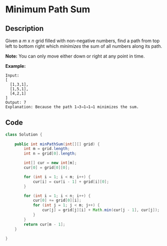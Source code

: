 # Minimum Path Sum

## Description

Given a _m_ x _n_ grid filled with non-negative numbers, find a path from top left to bottom right which _minimizes_ the sum of all numbers along its path.

**Note:** You can only move either down or right at any point in time.

**Example:**

```text
Input:
[
  [1,3,1],
  [1,5,1],
  [4,2,1]
]
Output: 7
Explanation: Because the path 1→3→1→1→1 minimizes the sum.
```

## **Code**

```java
class Solution {
    
    public int minPathSum(int[][] grid) {
        int m = grid.length;
        int n = grid[0].length;

        int[] cur = new int[m];
        cur[0] = grid[0][0];

        for (int i = 1; i < m; i++) {
            cur[i] = cur[i - 1] + grid[i][0];
        }

        for (int i = 1; i < n; i++) {
            cur[0] += grid[0][i];
            for (int j = 1; j < m; j++) {
                cur[j] = grid[j][i] + Math.min(cur[j - 1], cur[j]);
            }
        }
        return cur[m - 1];
    }

}
```

